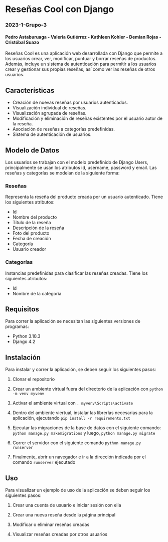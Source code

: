 # Reseñas Cool con Django
### 2023-1-Grupo-3
#### Pedro Astaburuaga - Valeria Gutiérrez - Kathleen Kohler - Demian Rojas - Cristóbal Suazo

Reseñas Cool es una aplicación web desarrollada con Django que permite a los usuarios crear, ver, modificar, puntuar y borrar reseñas de productos. Además, incluye un sistema de autenticación para permitir a los usuarios crear y gestionar sus propias reseñas, así como ver las reseñas de otros usuarios.

## Características

* Creación de nuevas reseñas por usuarios autenticados.
* Visualización individual de reseñas.
* Visualización agrupada de reseñas.
* Modificación y eliminación de reseñas existentes por el usuario autor de la reseña.
* Asociación de reseñas a categorías predefinidas.
* Sistema de autenticación de usuarios.

## Modelo de Datos

Los usuarios se trabajan con el modelo predefinido de Django Users, principalmente se usan los atributos id, username, password y email. Las reseñas y categorías se modelan de la siguiente forma:

### Reseñas

Representa la reseña del producto creada por un usuario autenticado. Tiene los siguientes atributos: 

* Id
* Nombre del producto
* Título de la reseña
* Descripción de la reseña
* Foto del producto
* Fecha de creación
* Categoría
* Usuario creador

### Categorías

Instancias predefinidas para clasificar las reseñas creadas. Tiene los siguientes atributos:

* Id
* Nombre de la categoría

## Requisitos

Para correr la aplicación se necesitan las siguientes versiones de programas:

* Python 3.10.3
* Django 4.2

## Instalación

Para instalar y correr la aplicación, se deben seguir los siguientes pasos:

1. Clonar el repositorio

2. Crear un ambiente virtual fuera del directorio de la aplicación con `python -m venv myvenv`

3. Activar el ambiente virtual con `. myvenv\Scripts\activate`

4. Dentro del ambiente viertual, instalar las librerías necesarias para la aplicación, ejecutando `pip install -r requirements.txt`

5. Ejecutar las migraciones de la base de datos con el siguiente comando: `python manage.py makemigrations` y luego, `python manage.py migrate`

6. Correr el servidor con el siguiente comando `python manage.py runserver`

7. Finalmente, abrir un navegador e ir a la dirección indicada por el comando `runserver` ejecutado

## Uso

Para visualizar un ejemplo de uso de la aplicación se deben seguir los siguientes pasos:

1. Crear una cuenta de usuario e iniciar sesión con ella

2. Crear una nueva reseña desde la página principal

3. Modificar o eliminar reseñas creadas

4. Visualizar reseñas creadas por otros usuarios




